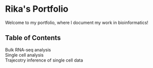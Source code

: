 # Rika's Portfolio

Welcome to my portfolio, where I document my work in bioinformatics!

## Table of Contents

Bulk RNA-seq analysis \
Single cell analysis  \
Trajecotry inference of single cell data































